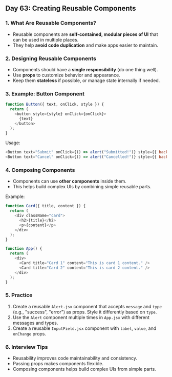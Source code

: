 ## Day 63: Creating Reusable Components

### 1. What Are Reusable Components?

* Reusable components are **self-contained, modular pieces of UI** that can be used in multiple places.
* They help **avoid code duplication** and make apps easier to maintain.

<div class="section-break"></div>

### 2. Designing Reusable Components

* Components should have a **single responsibility** (do one thing well).
* Use **props** to customize behavior and appearance.
* Keep them **stateless** if possible, or manage state internally if needed.

<div class="section-break"></div>

### 3. Example: Button Component

```js
function Button({ text, onClick, style }) {
  return (
    <button style={style} onClick={onClick}>
      {text}
    </button>
  );
}
```

Usage:

```js
<Button text="Submit" onClick={() => alert("Submitted!")} style={{ backgroundColor: "blue", color: "white" }} />
<Button text="Cancel" onClick={() => alert("Cancelled!")} style={{ backgroundColor: "gray", color: "black" }} />
```

<div class="section-break"></div>

### 4. Composing Components

* Components can use **other components** inside them.
* This helps build complex UIs by combining simple reusable parts.

Example:

```js
function Card({ title, content }) {
  return (
    <div className="card">
      <h2>{title}</h2>
      <p>{content}</p>
    </div>
  );
}

function App() {
  return (
    <div>
      <Card title="Card 1" content="This is card 1 content." />
      <Card title="Card 2" content="This is card 2 content." />
    </div>
  );
}
```

<div class="section-break"></div>

### 5. Practice

<div class="practice">

1. Create a reusable `Alert.jsx` component that accepts `message` and `type` (e.g., "success", "error") as props. Style it differently based on `type`.
2. Use the `Alert` component multiple times in `App.jsx` with different messages and types.
3. Create a reusable `InputField.jsx` component with `label`, `value`, and `onChange` props.

</div>

<div class="section-break"></div>

### 6. Interview Tips

* Reusability improves code maintainability and consistency.
* Passing props makes components flexible.
* Composing components helps build complex UIs from simple parts.

<div class="section-break"></div>
